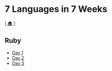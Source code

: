 # 7 Languages in 7 Weeks

[[ 🏠 ]][home-url]

## Ruby

- [Day 1](./day1)
- [Day 2](./day2)
- [Day 3](./day3)

[home-url]: ../readme.md
